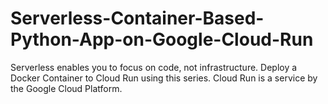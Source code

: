 # Serverless-Container-Based-Python-App-on-Google-Cloud-Run
Serverless enables you to focus on code, not infrastructure. Deploy a Docker Container to Cloud Run using this series. Cloud Run is a service by the Google Cloud Platform.
